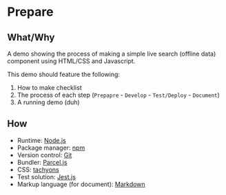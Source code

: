 # Prepare

## What/Why

A demo showing the process of making a simple live search (offline data) component using HTML/CSS and Javascript.

This demo should feature the following:
  1. How to make checklist
  2. The process of each step (`Prepapre` - `Develop` - `Test/Deploy` - `Document`)
  3. A running demo (duh)

## How

- Runtime: [Node.js](https://nodejs.org)
- Package manager: [npm](https://www.npmjs.com)
- Version control: [Git](https://git-scm.com/)
- Bundler: [Parcel.js](https://parceljs.org)
- CSS: [tachyons](http://tachyons.io)
- Test solution: [Jest.js](https://jestjs.io)
- Markup language (for document): [Markdown](https://daringfireball.net/projects/markdown/)
